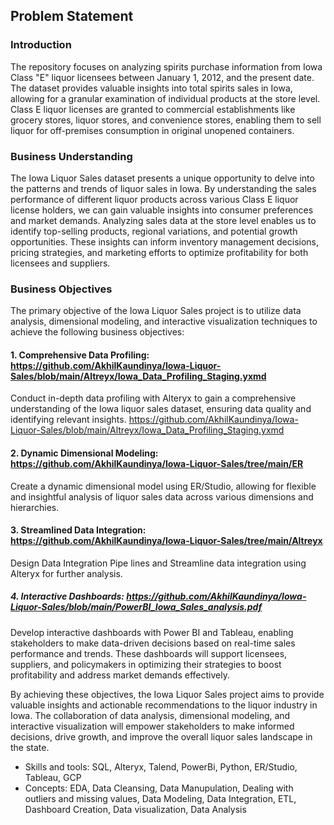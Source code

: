 ## Problem Statement
### Introduction
The repository focuses on analyzing spirits purchase information from Iowa Class "E" liquor licensees between January 1, 2012, and the present date. The dataset provides valuable insights into total spirits sales in Iowa, allowing for a granular examination of individual products at the store level. Class E liquor licenses are granted to commercial establishments like grocery stores, liquor stores, and convenience stores, enabling them to sell liquor for off-premises consumption in original unopened containers.

### Business Understanding
The Iowa Liquor Sales dataset presents a unique opportunity to delve into the patterns and trends of liquor sales in Iowa. By understanding the sales performance of different liquor products across various Class E liquor license holders, we can gain valuable insights into consumer preferences and market demands. Analyzing sales data at the store level enables us to identify top-selling products, regional variations, and potential growth opportunities. These insights can inform inventory management decisions, pricing strategies, and marketing efforts to optimize profitability for both licensees and suppliers.

### Business Objectives
The primary objective of the Iowa Liquor Sales project is to utilize data analysis, dimensional modeling, and interactive visualization techniques to achieve the following business objectives:

#### 1. Comprehensive Data Profiling: https://github.com/AkhilKaundinya/Iowa-Liquor-Sales/blob/main/Altreyx/Iowa_Data_Profiling_Staging.yxmd
Conduct in-depth data profiling with Alteryx to gain a comprehensive understanding of the Iowa liquor sales dataset, ensuring data quality and identifying relevant insights.
https://github.com/AkhilKaundinya/Iowa-Liquor-Sales/blob/main/Altreyx/Iowa_Data_Profiling_Staging.yxmd

#### 2. Dynamic Dimensional Modeling: https://github.com/AkhilKaundinya/Iowa-Liquor-Sales/tree/main/ER
Create a dynamic dimensional model using ER/Studio, allowing for flexible and insightful analysis of liquor sales data across various dimensions and hierarchies.

#### 3. Streamlined Data Integration: https://github.com/AkhilKaundinya/Iowa-Liquor-Sales/tree/main/Altreyx
Design Data Integration Pipe lines and Streamline data integration using Alteryx for further analysis.

##### 4. Interactive Dashboards: https://github.com/AkhilKaundinya/Iowa-Liquor-Sales/blob/main/PowerBI_Iowa_Sales_analysis.pdf
Develop interactive dashboards with Power BI and Tableau, enabling stakeholders to make data-driven decisions based on real-time sales performance and trends. These dashboards will support licensees, suppliers, and policymakers in optimizing their strategies to boost profitability and address market demands effectively.


By achieving these objectives, the Iowa Liquor Sales project aims to provide valuable insights and actionable recommendations to the liquor industry in Iowa. The collaboration of data analysis, dimensional modeling, and interactive visualization will empower stakeholders to make informed decisions, drive growth, and improve the overall liquor sales landscape in the state.

- Skills and tools: SQL, Alteryx, Talend, PowerBi, Python, ER/Studio, Tableau, GCP
- Concepts: EDA, Data Cleansing, Data Manupulation, Dealing with outliers and missing values, Data Modeling, Data Integration, ETL, Dashboard Creation, Data visualization, Data Analysis

